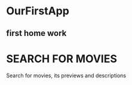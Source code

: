 # OurFirstApp
## first home work 
# **SEARCH FOR MOVIES**
Search for movies, its previews and descriptions
